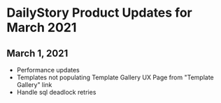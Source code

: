 # DailyStory Product Updates for March 2021
## March 1, 2021
* Performance updates
* Templates not populating Template Gallery UX Page from "Template Gallery" link
* Handle sql deadlock retries
